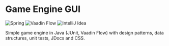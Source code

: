 # Game Engine GUI

![Spring](https://img.shields.io/badge/spring-%236DB33F?style=for-the-badge&logo=spring&logoColor=white)
![Vaadin Flow](https://img.shields.io/badge/vaadin_flow-%2300B4F0?style=for-the-badge&logo=vaadin&logoColor=white)
![IntelliJ Idea](https://img.shields.io/badge/intellij_idea-black?style=for-the-badge&logo=intellijidea&logoColor=white)

Simple game engine in Java (JUnit, Vaadin Flow) with design patterns, data structures, unit tests, JDocs and CSS.
